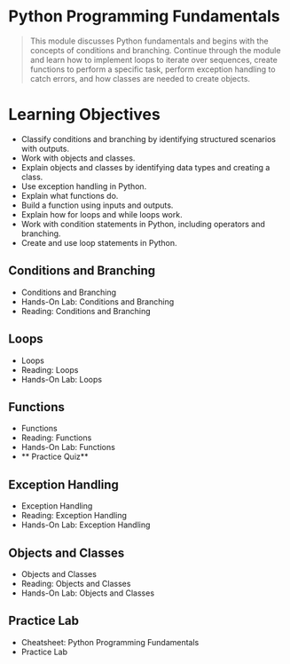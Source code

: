 # Python Programming Fundamentals
> This module discusses Python fundamentals and begins with the concepts of conditions and branching. Continue through the module and learn how to implement loops to iterate over sequences, create functions to perform a specific task, perform exception handling to catch errors, and how classes are needed to create objects.
# Learning Objectives
- Classify conditions and branching by identifying structured scenarios with outputs.
- Work with objects and classes.
- Explain objects and classes by identifying data types and creating a class.
- Use exception handling in Python.
- Explain what functions do.
- Build a function using inputs and outputs.
- Explain how for loops and while loops work.
- Work with condition statements in Python, including operators and branching.
- Create and use loop statements in Python.
## Conditions and Branching
- Conditions and Branching
- Hands-On Lab: Conditions and Branching
- Reading: Conditions and Branching
## Loops
- Loops
- Reading: Loops
- Hands-On Lab: Loops
## Functions
- Functions
- Reading: Functions
- Hands-On Lab: Functions
- ** Practice Quiz**
## Exception Handling
- Exception Handling
- Reading: Exception Handling
- Hands-On Lab: Exception Handling
## Objects and Classes
- Objects and Classes
- Reading: Objects and Classes
- Hands-On Lab: Objects and Classes
## Practice Lab
- Cheatsheet: Python Programming Fundamentals
- Practice Lab
